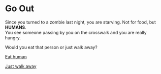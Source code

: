 # Go Out 

Since you turned to a zombie last night, you are starving. Not for food, but **HUMANS**.    
You see someone passing by you on the crosswalk and you are really hungry.

Would you eat that person or just walk away?

[Eat human](eat-human.md)

[Just walk away](starve-to-death.md)